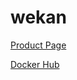 # wekan

[Product Page](https://wekan.io/)

[Docker Hub](https://hub.docker.com/r/mquandalle/wekan/)

